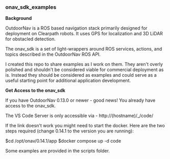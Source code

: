 ### onav_sdk_examples

**Background**

OutdoorNav is a ROS based navigation stack primarily designed for deployment on Clearpath robots. It uses GPS for localization and 3D LiDAR for obstacled detection.

The onav_sdk is a set of light-wrappers around ROS services, actions, and topics described in the OutdoorNav ROS API. 

I created this repo to share examples as I work on them. They aren't overly polished and shouldn't be considered viable for commercial deployment as is. Instead they should be considered as examples and could serve as a useful starting point for additional application development. 


**Get Access to the onav_sdk**

If you have OutdoorNav 0.13.0 or newer - good news! You already have access to the onav_sdk. 

The VS Code Server is only accessible via - http://(hostname)/_/code/

If the link doesn't work you might need to start the docker. Here are the two steps required (change 0.14.1 to the version you are running):

$cd /opt/onav/0.14.1/app 
$docker compose up -d code

Some examples are provided in the scripts folder.
